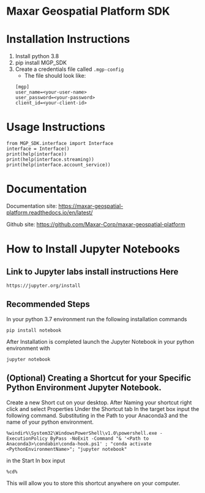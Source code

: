 # Maxar Geospatial Platform SDK

# Installation Instructions
1. Install python 3.8
1. pip install MGP_SDK
1. Create a credentials file called `.mgp-config` 
   * The file should look like:
   ```
   [mgp]
   user_name=<your-user-name>
   user_password=<your-password>
   client_id=<your-client-id>
   ```
# Usage Instructions
```
from MGP_SDK.interface import Interface
interface = Interface()
print(help(interface))
print(help(interface.streaming))
print(help(interface.account_service))
```
# Documentation

Documentation site: https://maxar-geospatial-platform.readthedocs.io/en/latest/

Github site: https://github.com/Maxar-Corp/maxar-geospatial-platform

# How to Install Jupyter Notebooks
## Link to Jupyter labs install instructions Here
```
https://jupyter.org/install
```
## Recommended Steps

In your python 3.7 environment run the following installation commands
```
pip install notebook
```
After Installation is completed launch the Jupyter Notebook in your python environment with 
```
jupyter notebook
```

## (Optional) Creating a Shortcut for your Specific Python Environment Jupyter Notebook.
Create a new Short cut on your desktop. 
After Naming your shortcut right click and select Properties
Under the Shortcut tab
In the target box input the following command. Substituting in the Path to your Anaconda3 and the name of your python environment. 

```
%windir%\System32\WindowsPowerShell\v1.0\powershell.exe -ExecutionPolicy ByPass -NoExit -Command "& '<Path to Anaconda3>\condabin\conda-hook.ps1' ; "conda activate <PythonEnvironmentName>"; "jupyter notebook"
```
in the Start In box input 
```
%cd%
```
This will allow you to store this shortcut anywhere on your computer.